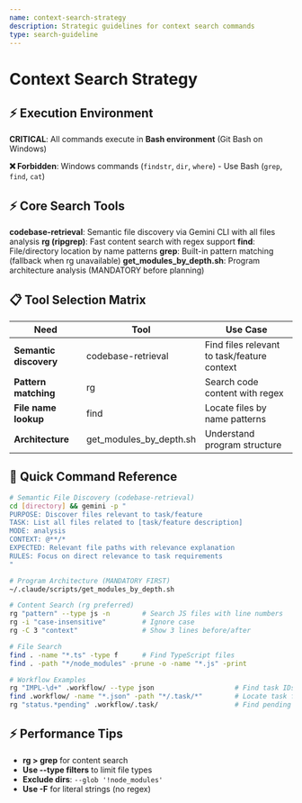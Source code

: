 ```yaml
---
name: context-search-strategy
description: Strategic guidelines for context search commands
type: search-guideline
---
```


# Context Search Strategy

## ⚡ Execution Environment

**CRITICAL**: All commands execute in **Bash environment** (Git Bash on Windows)

**❌ Forbidden**: Windows commands (`findstr`, `dir`, `where`) - Use Bash (`grep`, `find`, `cat`)

## ⚡ Core Search Tools

**codebase-retrieval**: Semantic file discovery via Gemini CLI with all files analysis
**rg (ripgrep)**: Fast content search with regex support
**find**: File/directory location by name patterns
**grep**: Built-in pattern matching (fallback when rg unavailable)
**get_modules_by_depth.sh**: Program architecture analysis (MANDATORY before planning)

## 📋 Tool Selection Matrix

| Need | Tool | Use Case |
|------|------|----------|
| **Semantic discovery** | codebase-retrieval | Find files relevant to task/feature context |
| **Pattern matching** | rg | Search code content with regex |
| **File name lookup** | find | Locate files by name patterns |
| **Architecture** | get_modules_by_depth.sh | Understand program structure |

## 🔧 Quick Command Reference

```bash
# Semantic File Discovery (codebase-retrieval)
cd [directory] && gemini -p "
PURPOSE: Discover files relevant to task/feature
TASK: List all files related to [task/feature description]
MODE: analysis
CONTEXT: @**/*
EXPECTED: Relevant file paths with relevance explanation
RULES: Focus on direct relevance to task requirements
"

# Program Architecture (MANDATORY FIRST)
~/.claude/scripts/get_modules_by_depth.sh

# Content Search (rg preferred)
rg "pattern" --type js -n        # Search JS files with line numbers
rg -i "case-insensitive"         # Ignore case
rg -C 3 "context"                # Show 3 lines before/after

# File Search
find . -name "*.ts" -type f      # Find TypeScript files
find . -path "*/node_modules" -prune -o -name "*.js" -print

# Workflow Examples
rg "IMPL-\d+" .workflow/ --type json                    # Find task IDs
find .workflow/ -name "*.json" -path "*/.task/*"        # Locate task files
rg "status.*pending" .workflow/.task/                   # Find pending tasks
```

## ⚡ Performance Tips

- **rg > grep** for content search
- **Use --type filters** to limit file types
- **Exclude dirs**: `--glob '!node_modules'`
- **Use -F** for literal strings (no regex)
